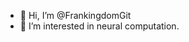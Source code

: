 - 👋 Hi, I’m @FrankingdomGit
- 👀 I’m interested in neural computation.

<!---
FrankingdomGit/FrankingdomGit is a ✨ special ✨ repository because its `README.md` (this file) appears on your GitHub profile.
You can click the Preview link to take a look at your changes.
--->
